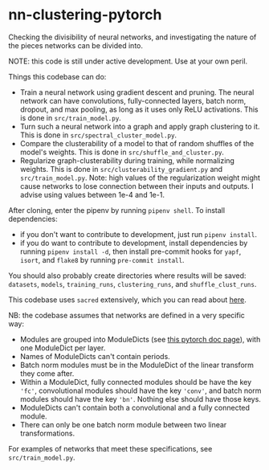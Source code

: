 # nn-clustering-pytorch
Checking the divisibility of neural networks, and investigating the nature of the pieces networks can be divided into.

NOTE: this code is still under active development. Use at your own peril.

Things this codebase can do:

- Train a neural network using gradient descent and pruning. The neural network can have convolutions, fully-connected layers, batch norm, dropout, and max pooling, as long as it uses only ReLU activations. This is done in `src/train_model.py`.
- Turn such a neural network into a graph and apply graph clustering to it. This is done in `src/spectral_cluster_model.py`.
- Compare the clusterability of a model to that of random shuffles of the model's weights. This is done in `src/shuffle_and_cluster.py`.
- Regularize graph-clusterability during training, while normalizing weights. This is done in `src/clusterability_gradient.py` and `src/train_model.py`. Note: high values of the regularization weight might cause networks to lose connection between their inputs and outputs. I advise using values between 1e-4 and 1e-1.

After cloning, enter the pipenv by running `pipenv shell`. To install dependencies:

- if you don't want to contribute to development, just run `pipenv install`.
- if you do want to contribute to development, install dependencies by running `pipenv install -d`, then install pre-commit hooks for `yapf`, `isort`, and `flake8` by running `pre-commit install`.

You should also probably create directories where results will be saved: `datasets`, `models`, `training_runs`, `clustering_runs`, and `shuffle_clust_runs`.

This codebase uses `sacred` extensively, which you can read about [here](https://sacred.readthedocs.io/en/stable/).

NB: the codebase assumes that networks are defined in a very specific way:

- Modules are grouped into ModuleDicts (see [this pytorch doc page](https://pytorch.org/docs/stable/generated/torch.nn.ModuleDict.html)), with one ModuleDict per layer.
- Names of ModuleDicts can't contain periods.
- Batch norm modules must be in the ModuleDict of the linear transform they come after.
- Within a ModuleDict, fully connected modules should be have the key `'fc'`, convolutional modules should have the key `'conv'`, and batch norm modules should have the key `'bn'`. Nothing else should have those keys.
- ModuleDicts can't contain both a convolutional and a fully connected module.
- There can only be one batch norm module between two linear transformations.

For examples of networks that meet these specifications, see `src/train_model.py`.
